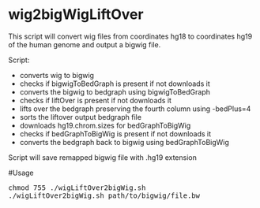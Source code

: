 # wig2bigWigLiftOver

This script will convert wig files from coordinates hg18 to coordinates hg19 of the human genome and output a bigwig file.

Script:
- converts wig to bigwig
- checks if bigwigToBedGraph is present if not downloads it
- converts the bigwig to bedgraph using bigwigToBedGraph
- checks if liftOver is present if not downloads it
- lifts over the bedgraph preserving the fourth column using -bedPlus=4
- sorts the liftover output bedgraph file
- downloads hg19.chrom.sizes for bedGraphToBigWig
- checks if bedGraphToBigWig is present if not downloads it
- converts the bedgraph back to bigwig using bedGraphToBigWig

Script will save remapped bigwig file with .hg19 extension

#Usage

<pre>
chmod 755 ./wigLiftOver2bigWig.sh
./wigLiftOver2bigWig.sh path/to/bigwig/file.bw
</pre>
